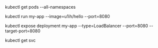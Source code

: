 kubectl get pods --all-namespaces

kubectl run my-app --image=u1ih/hello --port=8080

kubectl expose deployment my-app --type=LoadBalancer --port=8080 --target-port=8080

kubectl get svc
